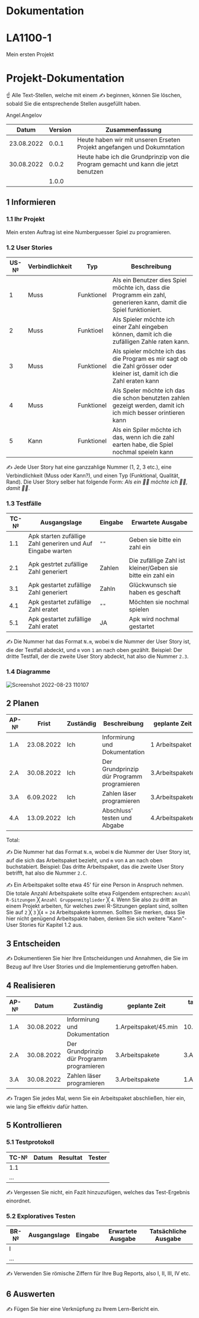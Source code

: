 # Dokumentation
# LA1100-1
Mein ersten Projekt

# Projekt-Dokumentation

☝️ Alle Text-Stellen, welche mit einem ✍️ beginnen, können Sie löschen, sobald Sie die entsprechende Stellen ausgefüllt haben.

Angel.Angelov

| Datum | Version | Zusammenfassung                                              |
| ----- | ------- | ------------------------------------------------------------ |
|23.08.2022| 0.0.1   | Heute haben wir mit unseren Erseten Projekt angefangen und Dokumntation |
|30.08.2022| 0.0.2     |Heute habe ich die Grundprinzip von die Program gemacht und kann die jetzt benutzen|
|       | 1.0.0   |                                                              |

## 1 Informieren

### 1.1 Ihr Projekt

Mein ersten Auftrag ist eine Numberguesser Spiel zu programieren.

### 1.2 User Stories

| US-№ | Verbindlichkeit | Typ  | Beschreibung                       |
| ---- | --------------- | ---- | ---------------------------------- |
| 1    | Muss            | Funktionel     | Als ein Benutzer dies Spiel möchte ich, dass die Programm ein zahl, generieren kann, damit die Spiel funktioniert.|
| 2    | Muss            | Funktioel      | Als Spieler möchte ich einer Zahl eingeben können, damit ich die zufälligen Zahle raten kann.|
| 3    | Muss            | Funktionel     | Als spieler möchte ich das die Program es mir sagt ob die Zahl grösser oder kleiner ist, damit ich die Zahl eraten kann|
| 4    | Muss            | Funktionel     | Als Speler möchte ich das die schon benutzten zahlen gezeigt werden, damit ich ich mich besser orintieren kann 
| 5    | Kann            | Funktionel     | Als ein Spiler möchte ich das, wenn ich die zahl earten habe, die Spiel nochmal speieln kann|

✍️ Jede User Story hat eine ganzzahlige Nummer (1, 2, 3 etc.), eine Verbindlichkeit (Muss oder Kann?), und einen Typ (Funktional, Qualität, Rand). Die User Story selber hat folgende Form: *Als ein 🤷‍♂️ möchte ich 🤷‍♂️, damit 🤷‍♂️*.

### 1.3 Testfälle

| TC-№ | Ausgangslage | Eingabe | Erwartete Ausgabe |
| ---- | ------------ | ------- | ----------------- |
| 1.1  | Apk starten zufällige Zahl generiren und Auf Eingabe warten|`""`|Geben sie bitte ein zahl ein| 
| 2.1  | Apk gestrtet zufällige Zahl generiert  |Zahlen| Die zufällige Zahl ist kleiner/Geben sie bitte ein zahl ein|
| 3.1  | Apk gestartet zufällige Zahl generiert |Zahln | Glückwunsch sie haben es geschaft|
| 4.1    | Apk gestartet zufällige Zahl eratet    | `""` | Möchten sie nochmal spielen|
| 5.1  | Apk gestartet zufällige Zahl eratet | JA   | Apk wird nochmal gestartet |


✍️ Die Nummer hat das Format `N.m`, wobei `N` die Nummer der User Story ist, die der Testfall abdeckt, und `m` von `1` an nach oben gezählt. Beispiel: Der dritte Testfall, der die zweite User Story abdeckt, hat also die Nummer `2.3`.

### 1.4 Diagramme


![Screenshot 2022-08-23 110107](https://user-images.githubusercontent.com/110893454/186126467-b8c94fbd-9e9d-439d-9b19-84f94d31c0a0.png)


## 2 Planen

| AP-№ | Frist | Zuständig | Beschreibung | geplante Zeit |
| ---- | ----- | --------- | ------------ | ------------- |
| 1.A  | 23.08.2022| Ich          |    Informirung und Dokumentation  | 1 Arbeitspaket  |
| 2.A  | 30.08.2022| Ich         | Der Grundprinzip dür Programm programieren       | 3.Arbeitspakete |
| 3.A  | 6.09.2022          | Ich         | Zahlen läser programieren                        | 3.Arbeitspakete |
| 4.A  | 13.09.2022| Ich    |  Abschluss' testen und Abgabe | 4.Arbeitspakete|
Total: 

✍️ Die Nummer hat das Format `N.m`, wobei `N` die Nummer der User Story ist, auf die sich das Arbeitspaket bezieht, und `m` von `A` an nach oben buchstabiert. Beispiel: Das dritte Arbeitspaket, das die zweite User Story betrifft, hat also die Nummer `2.C`.

✍️ Ein Arbeitspaket sollte etwa 45' für eine Person in Anspruch nehmen. Die totale Anzahl Arbeitspakete sollte etwa Folgendem entsprechen: `Anzahl R-Sitzungen` ╳ `Anzahl Gruppenmitglieder` ╳ `4`. Wenn Sie also zu dritt an einem Projekt arbeiten, für welches zwei R-Sitzungen geplant sind, sollten Sie auf `2` ╳ `3` ╳`4` = `24` Arbeitspakete kommen. Sollten Sie merken, dass Sie hier nicht genügend Arbeitspakte haben, denken Sie sich weitere "Kann"-User Stories für Kapitel 1.2 aus.

## 3 Entscheiden

✍️ Dokumentieren Sie hier Ihre Entscheidungen und Annahmen, die Sie im Bezug auf Ihre User Stories und die Implementierung getroffen haben.

## 4 Realisieren

| AP-№ | Datum | Zuständig | geplante Zeit | tatsächliche Zeit |
| ---- | ----- | --------- | ------------- | ----------------- |
| 1.A  | 30.08.2022      |Informirung und Dokumentation|1.Arpeitspaket/45.min|    10.min               |
| 2.A  | 30.08.2022      |Der Grundprinzip dür Programm programieren | 3.Arbeitspakete |  3.Arbeitspakete  |
| 3.A  | 30.08.2022      |Zahlen läser programieren |3.Arbeitspakete|1.Arbeitspaket|

✍️ Tragen Sie jedes Mal, wenn Sie ein Arbeitspaket abschließen, hier ein, wie lang Sie effektiv dafür hatten.

## 5 Kontrollieren

### 5.1 Testprotokoll

| TC-№ | Datum | Resultat | Tester |
| ---- | ----- | -------- | ------ |
| 1.1  |       |          |        |
| ...  |       |          |        |

✍️ Vergessen Sie nicht, ein Fazit hinzuzufügen, welches das Test-Ergebnis einordnet.

### 5.2 Exploratives Testen

| BR-№ | Ausgangslage | Eingabe | Erwartete Ausgabe | Tatsächliche Ausgabe |
| ---- | ------------ | ------- | ----------------- | -------------------- |
| I    |              |         |                   |                      |
| ...  |              |         |                   |                      |

✍️ Verwenden Sie römische Ziffern für Ihre Bug Reports, also I, II, III, IV etc.

## 6 Auswerten

✍️ Fügen Sie hier eine Verknüpfung zu Ihrem Lern-Bericht ein.
